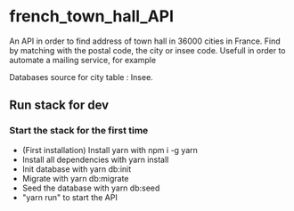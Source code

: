 # french_town_hall_API

An API in order to find address of town hall in 36000 cities in France.
Find by matching with the postal code, the city or insee code.
Usefull in order to automate a mailing service, for example

Databases source for city table : Insee.

## Run stack for dev

### Start the stack for the first time

- (First installation) Install yarn with npm i -g yarn
- Install all dependencies with yarn install
- Init database with yarn db:init
- Migrate with yarn db:migrate
- Seed the database with yarn db:seed
- "yarn run" to start the API
